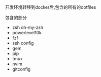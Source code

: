开发环境转移到docker后,包含的所有的dotfiles

包含的部分
* zsh oh-my-zsh
* powerlevel10k
* fzf
* ssh config
* gem
* pip
* tmux
* nvim
* gitconfig